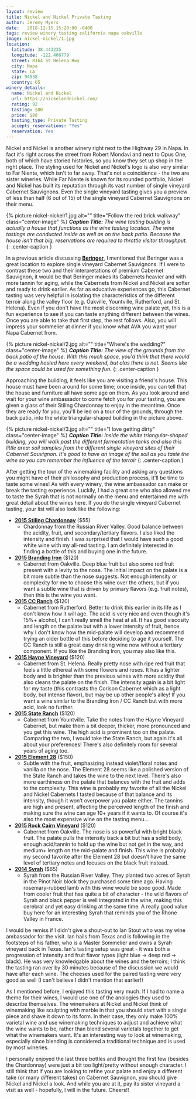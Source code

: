 ```yaml
---
layout: review
title: Nickel and Nickel Private Tasting
author: Jeremy Myers
date:   2018-12-15 15:20:00 -0400
tags: review winery tasting california napa oakville
image: nickel-nickel/1.jpg
location:
  latitude: 38.443235
  longitude: -122.406779
  street: 8164 St Helena Hwy
  city: Napa
  state: CA
  zip: 94558
  country: US
winery_details:
  name: Nickel and Nickel
  url: https://nickelandnickel.com/
  rating: 92
  tasting: $80
  price: $80
  tasting_type: Private Tasting
  accepts_reservations: "Yes"
  reservation: Yes
---
```

Nickel and Nickel is another winery right next to the Highway 29 in Napa.  In fact it's right across the street from Robert Mondavi and next to Opus One, both of which have storied histories, so you know they set up shop in the right place.  The styling used for Nickel and Nickel's logo is also very similar to Far Niente, which isn't to far away.  That's not a coincidence - the two are sister wineries.  While Far Niente is known for its rounded portfolio, Nickel and Nickel has built its reputation through its vast number of single vineyard Cabernet Sauvignons.  Even the single vineyard tasting gives you a preview of less than half (6 out of 15) of the single vineyard Cabernet Sauvignons on their menu.

{% picture nickel-nickel/1.jpg alt="" title="Follow the red brick walkway" class="center-image" %}
***Caption Title:*** *The wine tasting building is actually a house that functions as the wine tasting location.  The wine tastings are conducted inside as well as on the back patio.  Because the house isn't that big, reservations are required to throttle visitor throughput.*
{: .center-caption }

In a previous article discussing [**Beringer**](https://www.winesbyjeremy.com/2018/09/08/beringer_private_tasting.html), I mentioned that Beringer was a great location to explore single vineyard Cabernet Sauvignons.  If I were to contrast these two and their interpretations of premium Cabernet Sauvignon, it would be that Beringer makes its Cabernets heavier and with more tannin for aging, while the Cabernets from Nickel and Nickel are softer and ready to drink earlier.  As far as educative experiences go, this Cabernet tasting was very helpful in isolating the characteristics of the different terroir along the valley floor (e.g. Oakville, Yountville, Rutherford, and St. Helena).  Even if you don't have the most discerning wine palate yet, this is a fun experience to see if you can taste anything different between the wines.  Once you are able to take that first step, the rest follows.  Also, you will impress your sommelier at dinner if you know what AVA you want your Napa Cabernet from.

{% picture nickel-nickel/2.jpg alt="" title="Where's the wedding?" class="center-image" %}
***Caption Title:*** *The view of the grounds from the back patio of the house.  With this much space, you'd think that there would be a wedding hosted here every weekend, but alas there is not.  Seems like the space could be used for something fun.* 
{: .center-caption }

Approaching the building, it feels like you are visiting a friend's house.  This house must have been around for some time; once inside, you can tell that the house and furniture all have some age on them.  As you look around and wait for your wine ambassador to come fetch you for your tasting, you are given a glass of their Stiling Chardonnay to enjoy in the meantime.  Once they are ready for you, you'll be led on a tour of the grounds, through the back patio, into the white triangular-shaped building in the picture above.

{% picture nickel-nickel/3.jpg alt="" title="I love getting dirty" class="center-image" %}
***Caption Title:*** *Inside the white triangular-shaped building, you will walk past the different fermentation tanks and also this little area: soil samples from the different single vineyard sites of their Cabernet Sauvignon.  It's good to have an image of the soil as you taste the wine so you can remember the influence of the terroir*
{: .center-caption }

After getting the tour of the winemaking facility and asking any questions you might have of their philosophy and production process, it'll be time to taste some wines!  As with every winery, the wine ambassador can make or break the tasting experience.  Luckily, I had a great one who also allowed me to taste the Syrah that is not normally on the menu and entertained me with great detail about the wines here.  If you do the single vineyard Cabernet tasting, your list will also look like the following:

* [**2015 Stiling Chardonnay**](https://shop.farniente.com/product/2015-Nickel---Nickel-Stiling-Vineyard-Chardonnay--Russian-River-Valley--Sonoma) ($55)
  * Chardonnay from the Russian River Valley.  Good balance between the acidity, fruit, and secondary/tertiary flavors.  I also liked the intensity and finish.  I was surprised that I would have such a good white wine with my all-red tasting.  I am definitely interested in finding a bottle of this and buying one in the future.
* [**2015 Branding Iron**](https://shop.farniente.com/product/2015-Nickel---Nickel-Branding-Iron-Vineyard-Cabernet-Sauvignon--Oakville) ($120)
  * Cabernet from Oakville.  Deep blue fruit but also some red fruit present with a levity to the nose.  The initial impact on the palate is a bit more subtle than the nose suggests.  Not enough intensity or complexity for me to choose this wine over the others, but if you want a subtle wine that is driven by primary flavors (e.g. fruit notes), then this is the wine you want. 
* [**2015 CC Ranch**](https://shop.farniente.com/product/2015-Nickel---Nickel-C-C--Ranch-Cabernet-Sauvignon--Rutherford) ($120)
  * Cabernet from Rutherford.  Better to drink this earlier in its life as I don't know how it will age.  The acid is very nice and even though it's 15%+ alcohol, I can’t really smell the heat at all.  It has good viscosity and length on the palate but with a lower intensity of fruit, hence why I don't know how the mid-palate will develop and recommend trying an older bottle of this before deciding to age it yourself.  The CC Ranch is still a great easy drinking wine now without a tertiary component.  If you like the Branding Iron, you may also like this.
* [**2015 Hayne Vineyard**](https://shop.farniente.com/product/2015-Nickel---Nickel-Hayne-Vineyard-Cabernet-Sauvignon--St--Helena) ($120)
  * Cabernet from St. Helena.  Really pretty nose with ripe red fruit that feels a little ethereal with some flowers and roses.  It has a lighter body and is brighter than the previous wines with more acidity that also cleans the palate on the finish.  The intensity again is a bit light for my taste (this contrasts the Corison Cabernet which as a light body, but intense flavor), but may be up other people's alley!  If you want a wine similar to the Branding Iron / CC Ranch but with more acid, look no further.
* [**2015 State Ranch**](https://shop.farniente.com/product/2015-Nickel---Nickel-State-Ranch-Cabernet-Sauvignon--Yountville) ($120)
  * Cabernet from Yountville.  Take the notes from the Hayne Vineyard Cabernet, but make them a bit deeper, thicker, more pronounced and you get this wine.  The high acid is prominent too on the palate.  Comparing the two, I would take the State Ranch, but again it's all about your preferences!  There's also definitely room for several years of aging too.
* [**2015 Element 28**](https://shop.farniente.com/product/2015-Nickel---Nickel-Element-28-Cabernet-Sauvignon--Napa-Valley) ($150)
  * Subtle with the fruit, emphasizing instead violet/floral notes and vanilla on the nose.  The Element 28 seems like a polished version of the State Ranch and takes the wine to the next level.  There's also more earthiness on the palate that balances with the fruit and adds to the complexity.  This wine is probably my favorite of all the Nickel and Nickel Cabernets I tasted because of that balance and its intensity, though it won’t overpower you palate either.  The tannins are high and present, affecting the perceived length of the finish and making sure the wine can age 10+ years if it wants to.  Of course it's also the most expensive wine on the tasting menu...
* [**2015 Rock Cairn Vineyard**](https://shop.farniente.com/product/2015-Nickel---Nickel-Rock-Cairn-Vineyard-Cabernet-Sauvignon--Oakville) ($120)
  * Cabernet from Oakville.  The nose is so powerful with bright black fruit.  The palate pulls the intensity back a bit but has a solid body, enough acid/tannin to hold up the wine but not get in the way, and medium+ length on the mid-palate and finish.  This wine is probably my second favorite after the Element 28 but doesn't have the same level of tertiary notes and focuses on the black fruit instead.
* [**2014 Syrah**](https://shop.farniente.com/product/2014-Nickel---Nickel-Darien-Vineyard-Syrah--Russian-River-Valley--Sonoma) ($65)
  * Syrah from the Russian River Valley.  They planted two acres of Syrah in the Pinot Noir block they purchased some time ago.  Having rosemary-rubbed lamb with this wine would be sooo good.  Made from cooler fruit that has quite a bit of character - the wild flavors of Syrah and black pepper is well integrated in the wine, making this cerebral and yet easy drinking at the same time.  A really good value buy here for an interesting Syrah that reminds you of the Rhone Valley in France.

I would be remiss if I didn't give a shout-out to Ian Stout who was my wine ambassador for the visit.  Ian hails from Texas and is following in the footsteps of his father, who is a Master Sommelier and owns a Syrah vineyard back in Texas.  Ian's tasting setup was great - it was both a progression of intensity and fruit flavor types (light blue -> deep red -> black).  He was very knowledgable about the wines and the terroirs; I think the tasting ran over by 30 minutes because of the discussion we would have after each wine.  The cheeses used for the paired tasting were very good as well (I can't believe I didn't mention that earlier!)

As I mentioned before, I enjoyed this tasting very much.  If I had to name a theme for their wines, I would use one of the anologies they used to describe themselves.  The winemakers at Nickel and Nickel think of winemaking like sculpting with marble in that you should start with a single piece and shave it down to its form.  In their case, they only make 100% varietal wine and use winemaking techniques to adjust and achieve what the wine wants to be, rather than blend several varietals together to get what the winemakers want.  It's an interesting way to look at winemaking, especially since blending is considered a traditional technique and is used by most wineries.

I personally enjoyed the last three bottles and thought the first few (besides the Chardonnay) were just a bit too light/pretty without enough character.  I still think that if you are looking to refine your palate and enjoy a different take (or many different takes) on Cabernet Sauvignon, you should give Nickel and Nickel a look.  And while you are at it, pay its sister vineyard a visit as well - hopefully, I will in the future.  Cheers!!
